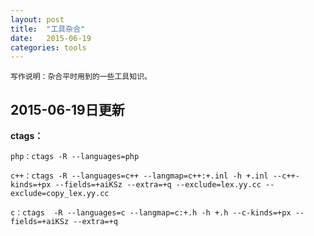 ```yaml
---
layout: post
title:  "工具杂合"
date:   2015-06-19
categories: tools
---
```


	写作说明：杂合平时用到的一些工具知识。
<!--more-->
2015-06-19日更新
----------------

**ctags：**
	
	php：ctags -R --languages=php

	c++：ctags -R --languages=c++ --langmap=c++:+.inl -h +.inl --c++-kinds=+px --fields=+aiKSz --extra=+q --exclude=lex.yy.cc --exclude=copy_lex.yy.cc

	c：ctags  -R --languages=c --langmap=c:+.h -h +.h --c-kinds=+px --fields=+aiKSz --extra=+q

